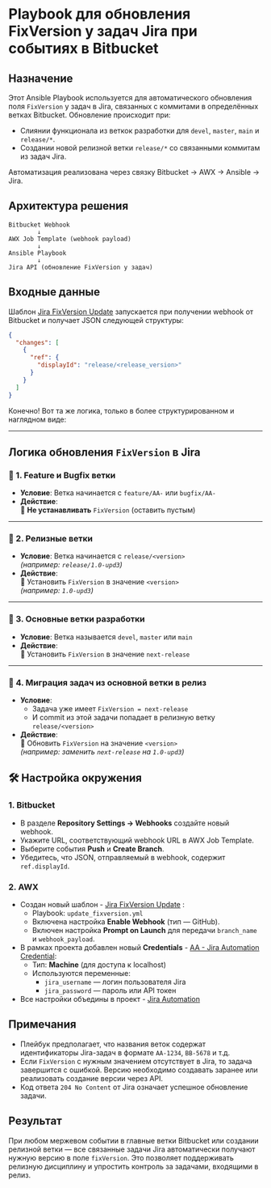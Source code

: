 # Playbook для обновления FixVersion у задач Jira при событиях в Bitbucket

## Назначение

Этот Ansible Playbook используется для автоматического обновления поля `FixVersion` у задач в Jira, связанных с коммитами в определённых ветках Bitbucket. 
Обновление происходит при:

- Слиянии функционала из веткок разработки для `devel`, `master`, `main` и `release/*`.
- Создании новой релизной ветки `release/*` со связанными коммитам из задач Jira.

Автоматизация реализована через связку Bitbucket → AWX → Ansible → Jira.

## Архитектура решения

```
Bitbucket Webhook
        ↓
AWX Job Template (webhook payload)
        ↓
Ansible Playbook
        ↓
Jira API (обновление FixVersion у задач)
```

## Входные данные

Шаблон [Jira FixVersion Update](https://controller.aa.astra-team.ru/#/templates/job_template/3460/details) запускается при получении webhook от Bitbucket и получает JSON следующей структуры:

```json
{
  "changes": [
    {
      "ref": {
        "displayId": "release/<release_version>"
      }
    }
  ]
}
```

Конечно! Вот та же логика, только в более структурированном и наглядном виде:

---

## Логика обновления `FixVersion` в Jira

### 🔹 1. **Feature и Bugfix ветки**
- **Условие**: Ветка начинается с `feature/АА-` или `bugfix/АА-`
- **Действие**:  
  🔸 **Не устанавливать** `FixVersion` (оставить пустым)

---

### 🔹 2. **Релизные ветки**
- **Условие**: Ветка начинается с `release/<version>`  
  _(например: `release/1.0-upd3`)_
- **Действие**:  
  🔸 Установить `FixVersion` в значение `<version>`  
  _(например: `1.0-upd3`)_

---

### 🔹 3. **Основные ветки разработки**
- **Условие**: Ветка называется `devel`, `master` или `main`
- **Действие**:  
  🔸 Установить `FixVersion` в значение `next-release`

---

### 🔹 4. **Миграция задач из основной ветки в релиз**
- **Условие**:  
  - Задача уже имеет `FixVersion = next-release`  
  - И commit из этой задачи попадает в релизную ветку `release/<version>`
- **Действие**:  
  🔸 Обновить `FixVersion` на значение `<version>`  
  _(например: заменить `next-release` на `1.0-upd3`)_


## 🛠 Настройка окружения

### 1. Bitbucket
- В разделе **Repository Settings → Webhooks** создайте новый webhook.
- Укажите URL, соответствующий webhook URL в AWX Job Template.
- Выберите события **Push** и **Create Branch**.
- Убедитесь, что JSON, отправляемый в webhook, содержит `ref.displayId`.

### 2. AWX
- Создан новый шаблон - [Jira FixVersion Update](https://controller.aa.astra-team.ru/#/templates/job_template/3460/details) :
  - Playbook: `update_fixversion.yml`
  - Включена настройка **Enable Webhook** (тип — GitHub).
  - Включен настройка **Prompt on Launch** для передачи `branch_name` и `webhook_payload`.
- В рамках проекта добавлен новый **Credentials** - [AA - Jira Automation Credential](https://controller.aa.astra-team.ru/#/credentials/1600/details):
  - Тип: **Machine** (для доступа к localhost)
  - Используются переменные:
    - `jira_username` — логин пользователя Jira
    - `jira_password` — пароль или API токен
- Все настройки объедины в проект - [Jira Automation](https://controller.aa.astra-team.ru/#/projects/3458/details)

## Примечания

- Плейбук предполагает, что названия веток содержат идентификаторы Jira-задач в формате `AA-1234`, `BB-5678` и т.д.
- Если `FixVersion` с нужным значением отсутствует в Jira, то задача завершится с ошибкой. Версию необходимо создавать заранее или реализовать создание версии через API.
- Код ответа `204 No Content` от Jira означает успешное обновление задачи.

## Результат

При любом мержевом событии в главные ветки Bitbucket или создании релизной ветки — все связанные задачи Jira автоматически получают нужную версию в поле `fixVersion`. 
Это позволяет поддерживать релизную дисциплину и упростить контроль за задачами, входящими в релиз.